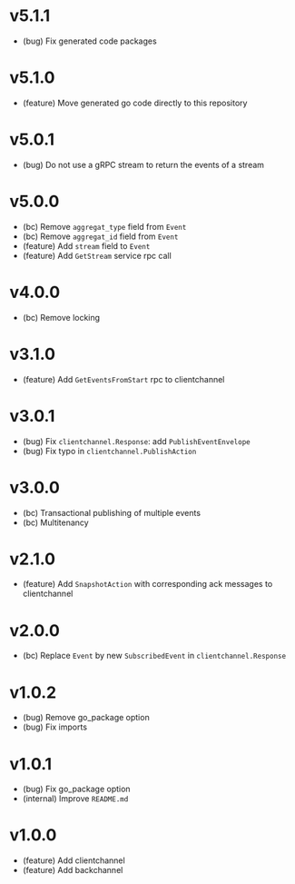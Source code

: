 # v5.1.1

- (bug) Fix generated code packages

# v5.1.0

- (feature) Move generated go code directly to this repository

# v5.0.1

- (bug) Do not use a gRPC stream to return the events of a stream

# v5.0.0

- (bc) Remove `aggregat_type` field from `Event`
- (bc) Remove `aggregat_id` field from `Event`
- (feature) Add `stream` field to `Event`
- (feature) Add `GetStream` service rpc call

# v4.0.0

- (bc) Remove locking

# v3.1.0

- (feature) Add `GetEventsFromStart` rpc to clientchannel

# v3.0.1

- (bug) Fix `clientchannel.Response`: add `PublishEventEnvelope`
- (bug) Fix typo in `clientchannel.PublishAction`

# v3.0.0

- (bc) Transactional publishing of multiple events
- (bc) Multitenancy

# v2.1.0

- (feature) Add `SnapshotAction` with corresponding ack messages to clientchannel

# v2.0.0

- (bc) Replace `Event` by new `SubscribedEvent` in `clientchannel.Response`

# v1.0.2

- (bug) Remove go_package option
- (bug) Fix imports

# v1.0.1

- (bug) Fix go_package option
- (internal) Improve `README.md`

# v1.0.0

- (feature) Add clientchannel
- (feature) Add backchannel
